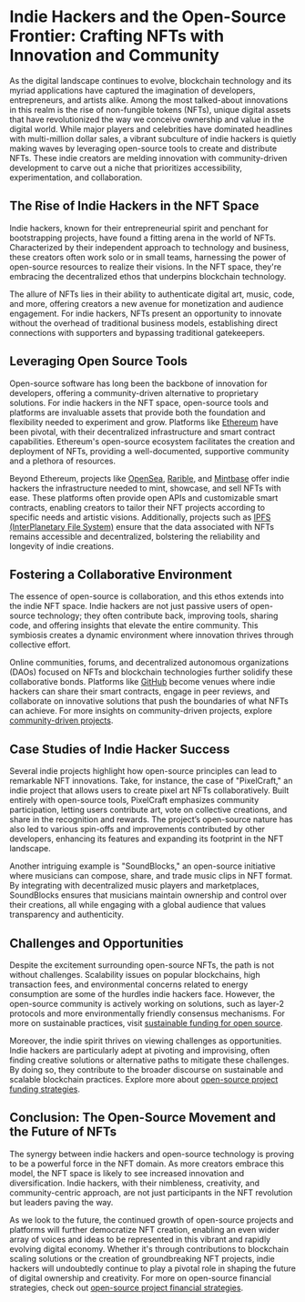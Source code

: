 # Indie Hackers and the Open-Source Frontier: Crafting NFTs with Innovation and Community

As the digital landscape continues to evolve, blockchain technology and its myriad applications have captured the imagination of developers, entrepreneurs, and artists alike. Among the most talked-about innovations in this realm is the rise of non-fungible tokens (NFTs), unique digital assets that have revolutionized the way we conceive ownership and value in the digital world. While major players and celebrities have dominated headlines with multi-million dollar sales, a vibrant subculture of indie hackers is quietly making waves by leveraging open-source tools to create and distribute NFTs. These indie creators are melding innovation with community-driven development to carve out a niche that prioritizes accessibility, experimentation, and collaboration.

## The Rise of Indie Hackers in the NFT Space

Indie hackers, known for their entrepreneurial spirit and penchant for bootstrapping projects, have found a fitting arena in the world of NFTs. Characterized by their independent approach to technology and business, these creators often work solo or in small teams, harnessing the power of open-source resources to realize their visions. In the NFT space, they're embracing the decentralized ethos that underpins blockchain technology.

The allure of NFTs lies in their ability to authenticate digital art, music, code, and more, offering creators a new avenue for monetization and audience engagement. For indie hackers, NFTs present an opportunity to innovate without the overhead of traditional business models, establishing direct connections with supporters and bypassing traditional gatekeepers.

## Leveraging Open Source Tools

Open-source software has long been the backbone of innovation for developers, offering a community-driven alternative to proprietary solutions. For indie hackers in the NFT space, open-source tools and platforms are invaluable assets that provide both the foundation and flexibility needed to experiment and grow. Platforms like [Ethereum](https://ethereum.org/) have been pivotal, with their decentralized infrastructure and smart contract capabilities. Ethereum's open-source ecosystem facilitates the creation and deployment of NFTs, providing a well-documented, supportive community and a plethora of resources.

Beyond Ethereum, projects like [OpenSea](https://opensea.io/), [Rarible](https://rarible.com/), and [Mintbase](https://www.mintbase.io/) offer indie hackers the infrastructure needed to mint, showcase, and sell NFTs with ease. These platforms often provide open APIs and customizable smart contracts, enabling creators to tailor their NFT projects according to specific needs and artistic visions. Additionally, projects such as [IPFS (InterPlanetary File System)](https://ipfs.tech/) ensure that the data associated with NFTs remains accessible and decentralized, bolstering the reliability and longevity of indie creations.

## Fostering a Collaborative Environment

The essence of open-source is collaboration, and this ethos extends into the indie NFT space. Indie hackers are not just passive users of open-source technology; they often contribute back, improving tools, sharing code, and offering insights that elevate the entire community. This symbiosis creates a dynamic environment where innovation thrives through collective effort.

Online communities, forums, and decentralized autonomous organizations (DAOs) focused on NFTs and blockchain technologies further solidify these collaborative bonds. Platforms like [GitHub](https://github.com/) become venues where indie hackers can share their smart contracts, engage in peer reviews, and collaborate on innovative solutions that push the boundaries of what NFTs can achieve. For more insights on community-driven projects, explore [community-driven projects](https://www.license-token.com/wiki/community-driven-projects).

## Case Studies of Indie Hacker Success

Several indie projects highlight how open-source principles can lead to remarkable NFT innovations. Take, for instance, the case of "PixelCraft," an indie project that allows users to create pixel art NFTs collaboratively. Built entirely with open-source tools, PixelCraft emphasizes community participation, letting users contribute art, vote on collective creations, and share in the recognition and rewards. The project’s open-source nature has also led to various spin-offs and improvements contributed by other developers, enhancing its features and expanding its footprint in the NFT landscape.

Another intriguing example is "SoundBlocks," an open-source initiative where musicians can compose, share, and trade music clips in NFT format. By integrating with decentralized music players and marketplaces, SoundBlocks ensures that musicians maintain ownership and control over their creations, all while engaging with a global audience that values transparency and authenticity.

## Challenges and Opportunities

Despite the excitement surrounding open-source NFTs, the path is not without challenges. Scalability issues on popular blockchains, high transaction fees, and environmental concerns related to energy consumption are some of the hurdles indie hackers face. However, the open-source community is actively working on solutions, such as layer-2 protocols and more environmentally friendly consensus mechanisms. For more on sustainable practices, visit [sustainable funding for open source](https://www.license-token.com/wiki/sustainable-funding-for-open-source).

Moreover, the indie spirit thrives on viewing challenges as opportunities. Indie hackers are particularly adept at pivoting and improvising, often finding creative solutions or alternative paths to mitigate these challenges. By doing so, they contribute to the broader discourse on sustainable and scalable blockchain practices. Explore more about [open-source project funding strategies](https://www.license-token.com/wiki/open-source-project-funding-strategies).

## Conclusion: The Open-Source Movement and the Future of NFTs

The synergy between indie hackers and open-source technology is proving to be a powerful force in the NFT domain. As more creators embrace this model, the NFT space is likely to see increased innovation and diversification. Indie hackers, with their nimbleness, creativity, and community-centric approach, are not just participants in the NFT revolution but leaders paving the way.

As we look to the future, the continued growth of open-source projects and platforms will further democratize NFT creation, enabling an even wider array of voices and ideas to be represented in this vibrant and rapidly evolving digital economy. Whether it's through contributions to blockchain scaling solutions or the creation of groundbreaking NFT projects, indie hackers will undoubtedly continue to play a pivotal role in shaping the future of digital ownership and creativity. For more on open-source financial strategies, check out [open-source project financial strategies](https://www.license-token.com/wiki/open-source-project-financial-strategies).
